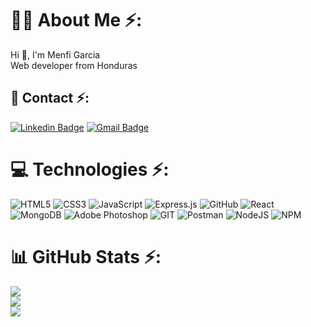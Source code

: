 # 👩‍💻 About Me ⚡:
Hi 👋, I'm Menfi Garcia<br>Web developer from Honduras


## 📱 Contact ⚡:
[![Linkedin Badge](https://img.shields.io/badge/-Menfi-Garcia-blue?style=flat-square&logo=Linkedin&logoColor=white&link=https://www.linkedin.com/in/menfi-garcia/)](https://www.linkedin.com/in/menfi-garcia/)
[![Gmail Badge](https://img.shields.io/badge/-menfigarcia31@gmail.com-c14438?style=flat-square&logo=Gmail&logoColor=white&link=mailto:menfigarcia31@gmail.com)](mailto:menfigarcia31@gmail.com)

# 💻 Technologies ⚡:
![HTML5](https://img.shields.io/badge/html5-%23E34F26.svg?style=for-the-badge&logo=html5&logoColor=white) ![CSS3](https://img.shields.io/badge/css3-%231572B6.svg?style=for-the-badge&logo=css3&logoColor=white) ![JavaScript](https://img.shields.io/badge/javascript-%23323330.svg?style=for-the-badge&logo=javascript&logoColor=%23F7DF1E) ![Express.js](https://img.shields.io/badge/express.js-%23404d59.svg?style=for-the-badge&logo=express&logoColor=%2361DAFB) ![GitHub](https://img.shields.io/badge/GitHub-%23121011.svg?style=for-the-badge&logo=github&logoColor=white) ![React](https://img.shields.io/badge/react-%2320232a.svg?style=for-the-badge&logo=react&logoColor=%2361DAFB) ![MongoDB](https://img.shields.io/badge/MongoDB-%234ea94b.svg?style=for-the-badge&logo=mongodb&logoColor=white) ![Adobe Photoshop](https://img.shields.io/badge/adobephotoshop-%2331A8FF.svg?style=for-the-badge&logo=adobephotoshop&logoColor=white) ![GIT](https://img.shields.io/badge/Git-fc6d26?style=for-the-badge&logo=git&logoColor=white) ![Postman](https://img.shields.io/badge/Postman-FF6C37?style=for-the-badge&logo=postman&logoColor=white) ![NodeJS](https://img.shields.io/badge/node.js-6DA55F?style=for-the-badge&logo=node.js&logoColor=white) ![NPM](https://img.shields.io/badge/NPM-%23000000.svg?style=for-the-badge&logo=npm&logoColor=white)
# 📊 GitHub Stats ⚡:
![](https://github-readme-stats.vercel.app/api?username=Menfi2904&theme=dracula&hide_border=false&include_all_commits=false&count_private=false)<br/>
![](https://github-readme-streak-stats.herokuapp.com/?user=Menfi2904&theme=dracula&hide_border=false)<br/>
![](https://github-readme-stats.vercel.app/api/top-langs/?username=Menfi2904&theme=dracula&hide_border=false&include_all_commits=false&count_private=false&layout=compact)

